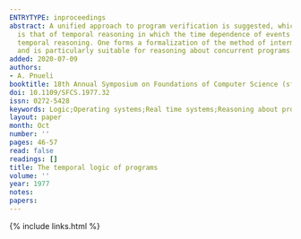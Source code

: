 ```yaml
---
ENTRYTYPE: inproceedings
abstract: A unified approach to program verification is suggested, which applies to both sequential and parallel programs. The main proof method suggested
  is that of temporal reasoning in which the time dependence of events is the basic concept. Two formal systems are presented for providing a basis for
  temporal reasoning. One forms a formalization of the method of intermittent assertions, while the other is an adaptation of the tense logic system Kb,
  and is particularly suitable for reasoning about concurrent programs.
added: 2020-07-09
authors:
- A. Pnueli
booktitle: 18th Annual Symposium on Foundations of Computer Science (sfcs 1977)
doi: 10.1109/SFCS.1977.32
issn: 0272-5428
keywords: Logic;Operating systems;Real time systems;Reasoning about programs;Stress;Power system modeling;Clocks;Programming profession;Safety;System recovery
layout: paper
month: Oct
number: ''
pages: 46-57
read: false
readings: []
title: The temporal logic of programs
volume: ''
year: 1977
notes:
papers:
---
```

{% include links.html %}
